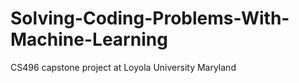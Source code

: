 # Solving-Coding-Problems-With-Machine-Learning
CS496 capstone project at Loyola University Maryland 
